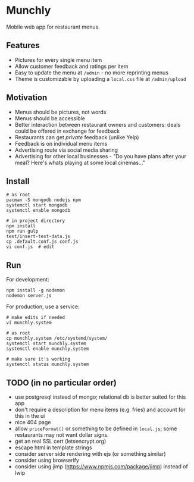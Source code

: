 Munchly
=========
Mobile web app for restaurant menus.

Features
--------
- Pictures for every single menu item
- Allow customer feedback and ratings per item
- Easy to update the menu at `/admin` - no more reprinting menus
- Theme is customizable by uploading a `local.css` file at `/admin/upload`

Motivation
----------
- Menus should be pictures, not words
- Menus should be accessible
- Better interaction between restaurant owners and customers: deals could be
  offered in exchange for feedback
- Restaurants can get *private* feedback (unlike Yelp)
- Feedback is on individual menu items
- Advertising route via social media sharing
- Advertising for other local businesses - "Do you have plans after your meal?
  Here's whats playing at some local cinemas..."

Install
-------

    # as root
    pacman -S mongodb nodejs npm
    systemctl start mongodb
    systemctl enable mongodb

    # in project directory
    npm install
    npm run gulp
    test/insert-test-data.js
    cp .default.conf.js conf.js
    vi conf.js  # edit

Run
---
For development:

    npm install -g nodemon
    nodemon server.js

For production, use a service:

    # make edits if needed
    vi munchly.system

    # as root
    cp munchly.system /etc/systemd/system/
    systemctl start munchly.system
    systemctl enable munchly.system

    # make sure it's working
    systemctl status munchly.system

TODO (in no particular order)
----
- use postgresql instead of mongo; relational db is better suited for this app
- don't require a description for menu items (e.g. fries) and account for this
  in the ui
- nice 404 page
- allow `priceFormat()` or something to be defined in `local.js`; some
  restaurants may not want dollar signs.
- get an real SSL cert (letsencrypt.org)
- escape html in template strings
- consider server side rendering with ejs (or something similar)
- consider using browserify
- consider using jimp (https://www.npmjs.com/package/jimp) instead of lwip

